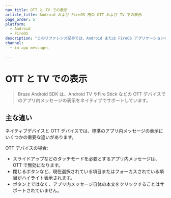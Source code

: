 ```yaml
---
nav_title: OTT と TV での表示
article_title: Android および FireOS 用の OTT および TV での表示
page_order: 5
platform: 
  - Android
  - FireOS
description: "このリファレンス記事では、Android または FireOS アプリケーションのアプリ内メッセージ OTT 表示情報について説明します。"
channel:
  - in-app messages

---
```


# OTT と TV での表示

> Braze Android SDK は、Android TV やFire Stick などの OTT デバイスでのアプリ内メッセージの表示をネイティブでサポートしています。

## 主な違い

ネイティブデバイスと OTT デバイスでは、標準のアプリ内メッセージの表示にいくつかの重要な違いがあります。

OTT デバイスの場合:

* スライドアップなどのタッチモードを必要とするアプリ内メッセージは、OTT で無効になります。
* 閉じるボタンなど、現在選択されている項目またはフォーカスされている項目がハイライト表示されます。
* ボタン上ではなく、アプリ内メッセージ自体の本文をクリックすることはサポートされていません。

